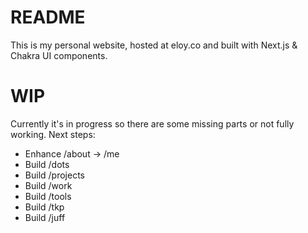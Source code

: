 # README

This is my personal website, hosted at eloy.co and built with Next.js & Chakra UI components.

# WIP

Currently it's in progress so there are some missing parts or not fully working. Next steps:

- Enhance /about -> /me
- Build /dots
- Build /projects
- Build /work
- Build /tools
- Build /tkp
- Build /juff
